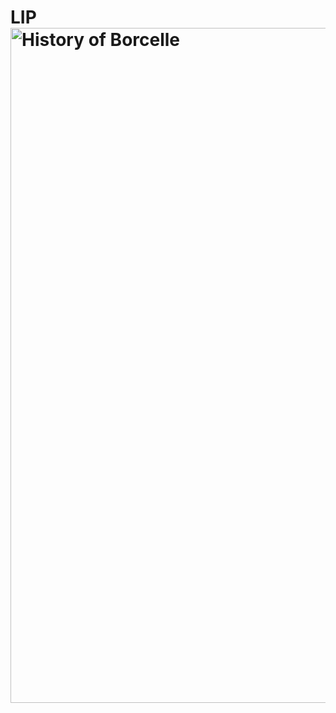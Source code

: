 # LIP<img width="1920" height="1080" alt="History of Borcelle" src="https://github.com/user-attachments/assets/d46268dd-680d-4504-8425-a19f9561c968" />
